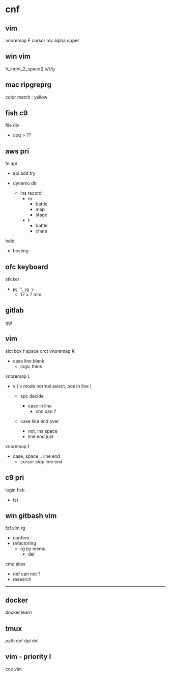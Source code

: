 
# cnf


## vim

nnoremap F cursor mv alpha upper


## win vim

V_indnt_2_space() s///g


## mac ripgreprg

color match : yellow


## fish c9

file div
- ooq > ??


## aws pri

fe api
- api add try

- dynamo db
  - ins record
    - m
      - battle
      - map
      - stage
    - t
      - battle
      - chara


holo
- hosting


## ofc keyboard

sticker
- `pg ^`, `pg v`
  - 17 x 7 mm


## gitlab

ggl


## vim

slct box f space crct vnoremap K
- case line blank
  - logic think


vnoremap L
- v ( v mode normal select, pos in line )
  - spc decide
    - case in line
      - cnd can ?

  - case line end over
    - not, ins space
    - line end just


vnoremap f
- case, space .. line end
  - cursor stop line end


## c9 pri

login fish
- tst


## win gitbash vim

fzf.vim rg
- confirm
- refactoring
  - rg by memo
    - del


cmd alias
- def can not ?
- research


---

## docker

docker learn


## tmux

path def dpl del


## vim  -  priority l

coc vim



